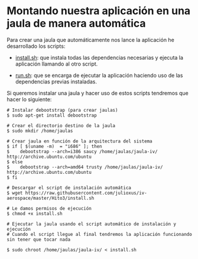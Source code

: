 Montando nuestra aplicación en una jaula de manera automática
==============================================================

 
Para crear una jaula que automáticamente nos lance la aplicación he desarrollado los scripts:

* [install.sh](https://github.com/julioxus/iv-aerospace/blob/master/Hito3/install.sh): que instala todas las dependencias necesarias y ejecuta la aplicación llamando al otro script.

* [run.sh](https://github.com/julioxus/iv-aerospace/raw/master/workspace/guestbook/run.sh): que se encarga de ejecutar la aplicación haciendo uso de las dependencias previas instaladas.


Si queremos instalar una jaula y hacer uso de estos scripts tendremos que hacer lo siguiente:

```
# Instalar debootstrap (para crear jaulas)
$ sudo apt-get install debootstrap

# Crear el directorio destino de la jaula
$ sudo mkdir /home/jaulas

# Crear jaula en función de la arquitectura del sistema
$ if [ $(uname -m)  = "i686" ]; then  
$	 debootstrap --arch=i386 saucy /home/jaulas/jaula-iv/ http://archive.ubuntu.com/ubuntu
$ else
$	 debootstrap --arch=amd64 trusty /home/jaulas/jaula-iv/ http://archive.ubuntu.com/ubuntu
$ fi

# Descargar el script de instalación automática
$ wget https://raw.githubusercontent.com/julioxus/iv-aerospace/master/Hito3/install.sh

# Le damos permisos de ejecución
$ chmod +x install.sh

# Ejecutar la jaula usando el script automático de instalación y ejecución
# Cuando el script llegue al final tendremos la aplicación funcionando sin tener que tocar nada

$ sudo chroot /home/jaulas/jaula-iv/ < install.sh 

```

